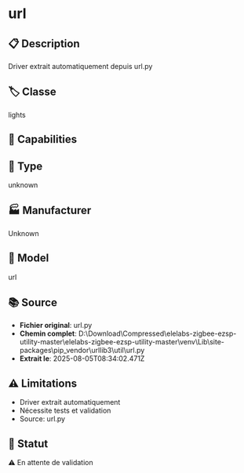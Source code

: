 # url

## 📋 Description
Driver extrait automatiquement depuis url.py

## 🏷️ Classe
lights

## 🔧 Capabilities


## 📡 Type
unknown

## 🏭 Manufacturer
Unknown

## 📱 Model
url

## 📚 Source
- **Fichier original**: url.py
- **Chemin complet**: D:\Download\Compressed\elelabs-zigbee-ezsp-utility-master\elelabs-zigbee-ezsp-utility-master\venv\Lib\site-packages\pip\_vendor\urllib3\util\url.py
- **Extrait le**: 2025-08-05T08:34:02.471Z

## ⚠️ Limitations
- Driver extrait automatiquement
- Nécessite tests et validation
- Source: url.py

## 🚀 Statut
⚠️ En attente de validation
